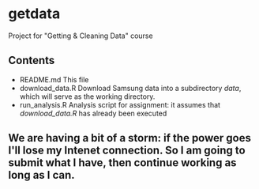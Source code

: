 # getdata
Project for "Getting &amp; Cleaning Data" course

## Contents

 * README.md       This file
 * download_data.R Download Samsung data into a subdirectory *data*, which will serve as the working directory.
 * run_analysis.R Analysis script for assignment: it assumes that *download_data.R* has already been executed

## We are having a bit of a storm: if the power goes I'll lose my Intenet connection. So I am going to submit what I have, then continue working as long as I can.

